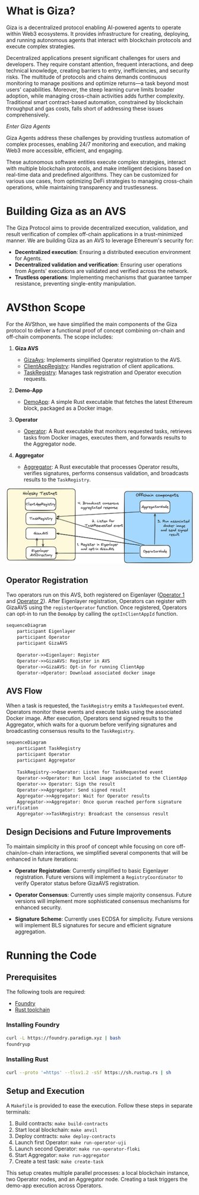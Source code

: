 # What is Giza?

Giza is a decentralized protocol enabling AI-powered agents to operate within Web3 ecosystems. 
It provides infrastructure for creating, deploying, and running autonomous agents that interact with blockchain protocols and execute complex strategies.

Decentralized applications present significant challenges for users and developers. 
They require constant attention, frequent interactions, and deep technical knowledge, creating barriers to entry, inefficiencies, and security risks.
The multitude of protocols and chains demands continuous monitoring to manage positions and optimize returns—a task beyond most users' capabilities. 
Moreover, the steep learning curve limits broader adoption, while managing cross-chain activities adds further complexity. 
Traditional smart contract-based automation, constrained by blockchain throughput and gas costs, falls short of addressing these issues comprehensively.

*Enter Giza Agents*

Giza Agents address these challenges by providing trustless automation of complex processes, enabling 24/7 monitoring and execution, and making Web3 more accessible, efficient, and engaging.

These autonomous software entities execute complex strategies, interact with multiple blockchain protocols, and make intelligent decisions based on real-time data and predefined algorithms. 
They can be customized for various use cases, from optimizing DeFi strategies to managing cross-chain operations, while maintaining transparency and trustlessness.

# Building Giza as an AVS

The Giza Protocol aims to provide decentralized execution, validation, and result verification of complex off-chain applications in a trust-minimized manner. We are building Giza as an AVS to leverage Ethereum's security for:

* **Decentralized execution**: Ensuring a distributed execution environment for Agents.
* **Decentralized validation and verification**: Ensuring user operations from Agents' executions are validated and verified across the network.
* **Trustless operations**: Implementing mechanisms that guarantee tamper resistance, preventing single-entity manipulation.

# AVSthon Scope

For the AVSthon, we have simplified the main components of the Giza protocol to deliver a functional proof of concept combining on-chain and off-chain components. The scope includes:

1. **Giza AVS** 
   
   - [GizaAvs](./contracts/src/GizaAvs.sol): Implements simplified Operator registration to the AVS.
   - [ClientAppRegistry](./contracts/src/ClientAppRegistry.sol): Handles registration of client applications.
   - [TaskRegistry](./contracts/src/TaskRegistry.sol): Manages task registration and Operator execution requests.
2. **Demo-App**
   
   - [DemoApp](./app/src/main.rs): A simple Rust executable that fetches the latest Ethereum block, packaged as a Docker image.
3. **Operator**
   
   - [Operator](./operator/src/main.rs): A Rust executable that monitors requested tasks, retrieves tasks from Docker images, executes them, and forwards results to the Aggregator node.
4. **Aggregator**
   
   - [Aggregator](./aggregator/src/main.rs): A Rust executable that processes Operator results, verifies signatures, performs consensus validation, and broadcasts results to the `TaskRegistry`.

![Overview](./assets/overview.png)

## Operator Registration

Two operators run on this AVS, both registered on Eigenlayer ([Operator 1](https://holesky.eigenlayer.xyz/operator/0x37893031A8484066232AcBE6bFe7E2a7A4411a7d) and [Operator 2](https://holesky.eigenlayer.xyz/operator/0x76cCAf70489a039947Fe104fe3Cc990f4270Aa5F)).
After Eigenlayer registration, Operators can register with GizaAVS using the `registerOperator` function. Once registered, Operators can opt-in to run the `DemoApp` by calling the `optInClientAppId` function.

```mermaid
sequenceDiagram
    participant Eigenlayer
    participant Operator
    participant GizaAVS

    Operator->>Eigenlayer: Register
    Operator->>GizaAVS: Register in AVS
    Operator->>GizaAVS: Opt-in for running ClientApp
    Operator->Operator: Download associated docker image
```

## AVS Flow

When a task is requested, the `TaskRegistry` emits a `TaskRequested` event. 
Operators monitor these events and execute tasks using the associated Docker image. 
After execution, Operators send signed results to the Aggregator, which waits for a quorum before verifying signatures and broadcasting consensus results to the `TaskRegistry`.

```mermaid
sequenceDiagram
    participant TaskRegistry
    participant Operator
    participant Aggregator

    TaskRegistry->>Operator: Listen for TaskRequested event
    Operator->>Operator: Run local image associated to the ClientApp
    Operator->> Operator: Sign the result
    Operator->>Aggregator: Send signed result
    Aggregator->>Aggregator: Wait for Operator results
    Aggregator->>Aggregator: Once quorum reached perform signature verification
    Aggregator->>TaskRegistry: Broadcast the consensus result
```

## Design Decisions and Future Improvements

To maintain simplicity in this proof of concept while focusing on core off-chain/on-chain interactions, we simplified several components that will be enhanced in future iterations:

- **Operator Registration**: Currently simplified to basic Eigenlayer registration. Future versions will implement a `RegistryCoordinator` to verify Operator status before GizaAVS registration.
  
- **Operator Consensus**: Currently uses simple majority consensus. Future versions will implement more sophisticated consensus mechanisms for enhanced security.
  
- **Signature Scheme**: Currently uses ECDSA for simplicity. Future versions will implement BLS signatures for secure and efficient signature aggregation.

# Running the Code

## Prerequisites

The following tools are required:
- [Foundry](https://book.getfoundry.sh/getting-started/installation)
- [Rust toolchain](https://www.rust-lang.org/tools/install)

### Installing Foundry

```bash
curl -L https://foundry.paradigm.xyz | bash
foundryup
```

### Installing Rust

```bash
curl --proto '=https' --tlsv1.2 -sSf https://sh.rustup.rs | sh
```

## Setup and Execution

A `Makefile` is provided to ease the execution. Follow these steps in separate terminals:

1. Build contracts: `make build-contracts`
2. Start local blockchain: `make anvil`
3. Deploy contracts: `make deploy-contracts`
4. Launch first Operator: `make run-operator-uji`
5. Launch second Operator: `make run-operator-floki`
6. Start Aggregator: `make run-aggregator`
7. Create a test task: `make create-task`

This setup creates multiple parallel processes: a local blockchain instance, two Operator nodes, and an Aggregator node. 
Creating a task triggers the demo-app execution across Operators.
